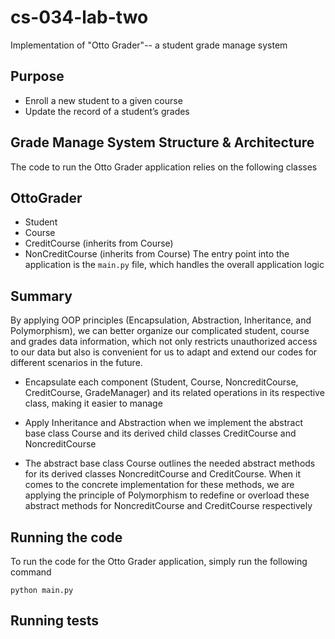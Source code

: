 # cs-034-lab-two
Implementation of "Otto Grader"-- a student grade manage system

## Purpose
- Enroll a new student to a given course
- Update the record of a student’s grades

## Grade Manage System Structure & Architecture
The code to run the Otto Grader application relies on the following classes
## OttoGrader
- Student
- Course
- CreditCourse (inherits from Course)
- NonCreditCourse (inherits from Course)
The entry point into the application is the `main.py` file, which handles the overall application logic

## Summary

By applying OOP principles (Encapsulation, Abstraction, Inheritance, and Polymorphism), we can better organize our
complicated student, course and grades data information, which not only  restricts unauthorized access to our data
but also is convenient for us to adapt and extend our codes for different scenarios in the future.

- Encapsulate each component (Student, Course, NoncreditCourse, CreditCourse, GradeManager) and its related
  operations in its respective class, making it easier to manage
  
- Apply Inheritance and Abstraction when we implement the abstract base class Course and its derived child classes
  CreditCourse and NoncreditCourse

- The abstract base class Course outlines the needed abstract methods for its derived classes NoncreditCourse
  and CreditCourse. When it comes to the concrete implementation for these methods, we are applying the principle
  of Polymorphism to redefine or overload these abstract methods for NoncreditCourse and CreditCourse respectively


## Running the code
To run the code for the Otto Grader application, simply run the following command
```commandline
python main.py
```

## Running tests
<tbd>
